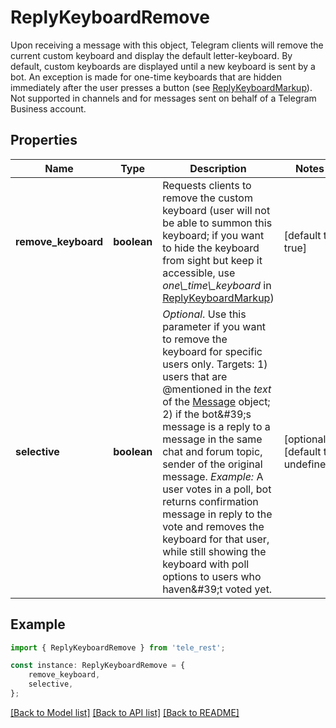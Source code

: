 # ReplyKeyboardRemove

Upon receiving a message with this object, Telegram clients will remove the current custom keyboard and display the default letter-keyboard. By default, custom keyboards are displayed until a new keyboard is sent by a bot. An exception is made for one-time keyboards that are hidden immediately after the user presses a button (see [ReplyKeyboardMarkup](https://core.telegram.org/bots/api/#replykeyboardmarkup)). Not supported in channels and for messages sent on behalf of a Telegram Business account.

## Properties

Name | Type | Description | Notes
------------ | ------------- | ------------- | -------------
**remove_keyboard** | **boolean** | Requests clients to remove the custom keyboard (user will not be able to summon this keyboard; if you want to hide the keyboard from sight but keep it accessible, use *one\\_time\\_keyboard* in [ReplyKeyboardMarkup](https://core.telegram.org/bots/api/#replykeyboardmarkup)) | [default to true]
**selective** | **boolean** | *Optional*. Use this parameter if you want to remove the keyboard for specific users only. Targets: 1) users that are @mentioned in the *text* of the [Message](https://core.telegram.org/bots/api/#message) object; 2) if the bot\&#39;s message is a reply to a message in the same chat and forum topic, sender of the original message.    *Example:* A user votes in a poll, bot returns confirmation message in reply to the vote and removes the keyboard for that user, while still showing the keyboard with poll options to users who haven\&#39;t voted yet. | [optional] [default to undefined]

## Example

```typescript
import { ReplyKeyboardRemove } from 'tele_rest';

const instance: ReplyKeyboardRemove = {
    remove_keyboard,
    selective,
};
```

[[Back to Model list]](../README.md#documentation-for-models) [[Back to API list]](../README.md#documentation-for-api-endpoints) [[Back to README]](../README.md)

